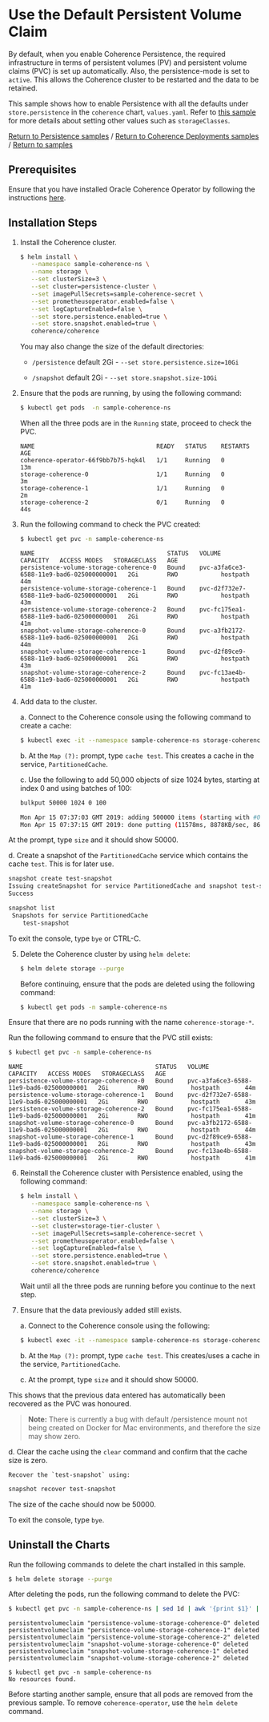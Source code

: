 # Use the Default Persistent Volume Claim

By default, when you enable Coherence Persistence, the required infrastructure in terms
of persistent volumes (PV) and persistent volume claims (PVC) is set up automatically. Also, the persistence-mode
is set to `active`. This allows the Coherence cluster to be restarted and the data to be retained.

This sample shows how to enable Persistence with all the defaults
under `store.persistence` in the `coherence` chart, `values.yaml`. Refer to [this sample](../pvc/README.md)
for more details about setting other values such as `storageClasses`.

[Return to Persistence samples](../) / [Return to Coherence Deployments samples](../../) / [Return to samples](../../../README.md#list-of-samples)

## Prerequisites

Ensure that you have installed Oracle Coherence Operator by following the instructions [here](../../../README.md#install-the-coherence-operator).

## Installation Steps

1. Install the Coherence cluster.

   ```bash
   $ helm install \
      --namespace sample-coherence-ns \
      --name storage \
      --set clusterSize=3 \
      --set cluster=persistence-cluster \
      --set imagePullSecrets=sample-coherence-secret \
      --set prometheusoperator.enabled=false \
      --set logCaptureEnabled=false \
      --set store.persistence.enabled=true \
      --set store.snapshot.enabled=true \
      coherence/coherence
   ```

   You may also change the size of the default directories:

   * `/persistence` default 2Gi - `--set store.persistence.size=10Gi`

   * `/snapshot` default 2Gi - `--set store.snapshot.size-10Gi`                  

2. Ensure that the pods are running, by using the following command:

   ```bash
   $ kubectl get pods  -n sample-coherence-ns
   ```
    When all the three pods are in the `Running` state, proceed to check the PVC.
   ```console
   NAME                                  READY   STATUS    RESTARTS   AGE
   coherence-operator-66f9bb7b75-hqk4l   1/1     Running   0          13m
   storage-coherence-0                   1/1     Running   0          3m
   storage-coherence-1                   1/1     Running   0          2m
   storage-coherence-2                   0/1     Running   0          44s
   ```


3. Run the following command to check the PVC created:

   ```bash
   $ kubectl get pvc -n sample-coherence-ns
   ```
   ```console
   NAME                                     STATUS   VOLUME                                     CAPACITY   ACCESS MODES   STORAGECLASS   AGE
   persistence-volume-storage-coherence-0   Bound    pvc-a3fa6ce3-6588-11e9-bad6-025000000001   2Gi        RWO            hostpath       44m
   persistence-volume-storage-coherence-1   Bound    pvc-d2f732e7-6588-11e9-bad6-025000000001   2Gi        RWO            hostpath       43m
   persistence-volume-storage-coherence-2   Bound    pvc-fc175ea1-6588-11e9-bad6-025000000001   2Gi        RWO            hostpath       41m
   snapshot-volume-storage-coherence-0      Bound    pvc-a3fb2172-6588-11e9-bad6-025000000001   2Gi        RWO            hostpath       44m
   snapshot-volume-storage-coherence-1      Bound    pvc-d2f89ce9-6588-11e9-bad6-025000000001   2Gi        RWO            hostpath       43m
   snapshot-volume-storage-coherence-2      Bound    pvc-fc13ae4b-6588-11e9-bad6-025000000001   2Gi        RWO            hostpath       41m
   ```

4. Add data to the cluster.

   a. Connect to the Coherence console using the following command to create a cache:

   ```bash
   $ kubectl exec -it --namespace sample-coherence-ns storage-coherence-0 bash /scripts/startCoherence.sh console
   ```   

   b. At the `Map (?):` prompt, type `cache test`.  This creates a cache in the service, `PartitionedCache`.

   c. Use the following to add 50,000 objects of size 1024 bytes, starting at index 0 and using batches of 100:

   ```bash
   bulkput 50000 1024 0 100

   Mon Apr 15 07:37:03 GMT 2019: adding 500000 items (starting with #0) each 1024 bytes ...
   Mon Apr 15 07:37:15 GMT 2019: done putting (11578ms, 8878KB/sec, 8637 items/sec)
   ```

  At the prompt, type `size` and it should show 50000.

  d. Create a snapshot of the `PartitionedCache` service which contains the cache `test`. This is for later use.

   ```bash
   snapshot create test-snapshot
   Issuing createSnapshot for service PartitionedCache and snapshot test-snapshot
   Success
   ```

   ```bash
   snapshot list
    Snapshots for service PartitionedCache
       test-snapshot
   ```

   To exit the console, type `bye` or CTRL-C.

5. Delete the Coherence cluster by using `helm delete`:

    ```bash
    $ helm delete storage --purge
    ```

   Before continuing, ensure that the pods are deleted using the following command:

   ```bash
   $ kubectl get pods -n sample-coherence-ns
   ```   
  Ensure that there are no pods running with the name `coherence-storage-*`.

   Run the following command to ensure that the PVC still exists:

   ```bash
   $ kubectl get pvc -n sample-coherence-ns
   ```
   ```console
   NAME                                     STATUS   VOLUME                                     CAPACITY   ACCESS MODES   STORAGECLASS   AGE
   persistence-volume-storage-coherence-0   Bound    pvc-a3fa6ce3-6588-11e9-bad6-025000000001   2Gi        RWO            hostpath       44m
   persistence-volume-storage-coherence-1   Bound    pvc-d2f732e7-6588-11e9-bad6-025000000001   2Gi        RWO            hostpath       43m
   persistence-volume-storage-coherence-2   Bound    pvc-fc175ea1-6588-11e9-bad6-025000000001   2Gi        RWO            hostpath       41m
   snapshot-volume-storage-coherence-0      Bound    pvc-a3fb2172-6588-11e9-bad6-025000000001   2Gi        RWO            hostpath       44m
   snapshot-volume-storage-coherence-1      Bound    pvc-d2f89ce9-6588-11e9-bad6-025000000001   2Gi        RWO            hostpath       43m
   snapshot-volume-storage-coherence-2      Bound    pvc-fc13ae4b-6588-11e9-bad6-025000000001   2Gi        RWO            hostpath       41m
   ```

6. Reinstall the Coherence cluster with Persistence enabled, using the following command:


   ```bash
   $ helm install \
      --namespace sample-coherence-ns \
      --name storage \
      --set clusterSize=3 \
      --set cluster=storage-tier-cluster \
      --set imagePullSecrets=sample-coherence-secret \
      --set prometheusoperator.enabled=false \
      --set logCaptureEnabled=false \
      --set store.persistence.enabled=true \
      --set store.snapshot.enabled=true \
      coherence/coherence
   ```   

   Wait until all the three pods are running before you continue to the next step.

7. Ensure that the data previously added still exists.

   a. Connect to the Coherence console using the following:

   ```bash
   $ kubectl exec -it --namespace sample-coherence-ns storage-coherence-0 bash /scripts/startCoherence.sh console
   ```   

   b. At the `Map (?):` prompt, type `cache test`.  This creates/uses a cache in the service, `PartitionedCache`.

   c. At the prompt, type `size` and it should show 50000.

  This shows that the previous data entered has automatically been recovered as the PVC was honoured.

   > **Note:** There is currently a bug with default /persistence mount not being created on Docker for Mac environments,
   > and therefore the size may show zero.  

   d. Clear the cache using the `clear` command and confirm that the cache size is zero.

    Recover the `test-snapshot` using:

   ```bash
   snapshot recover test-snapshot
   ```

   The size of the cache should now be 50000.

   To exit the console, type `bye`.

## Uninstall the Charts

Run the following commands to delete the chart installed in this sample.

```bash
$ helm delete storage --purge
```

After deleting the pods, run the following command to delete the PVC:

```bash
$ kubectl get pvc -n sample-coherence-ns | sed 1d | awk '{print $1}' | xargs kubectl delete pvc -n sample-coherence-ns
```
```console
persistentvolumeclaim "persistence-volume-storage-coherence-0" deleted
persistentvolumeclaim "persistence-volume-storage-coherence-1" deleted
persistentvolumeclaim "persistence-volume-storage-coherence-2" deleted
persistentvolumeclaim "snapshot-volume-storage-coherence-0" deleted
persistentvolumeclaim "snapshot-volume-storage-coherence-1" deleted
persistentvolumeclaim "snapshot-volume-storage-coherence-2" deleted

$ kubectl get pvc -n sample-coherence-ns
No resources found.
```

Before starting another sample, ensure that all  pods are removed from the previous sample. To remove `coherence-operator`, use the `helm delete` command.
